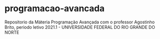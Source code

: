 # programacao-avancada
Repositorio da Máteria Programação Avançada com o professor Agostinho Brito, periodo letivo 2021.1 - UNIVERSIDADE FEDERAL DO RIO GRANDE DO NORTE
